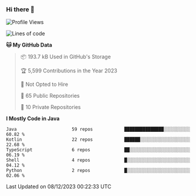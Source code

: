 ### Hi there 👋


<!--START_SECTION:waka-->
![Profile Views](http://img.shields.io/badge/Profile%20Views-20-blue)

![Lines of code](https://img.shields.io/badge/From%20Hello%20World%20I%27ve%20Written-12.0%20million%20lines%20of%20code-blue)

**🐱 My GitHub Data** 

> 📦 193.7 kB Used in GitHub's Storage 
 > 
> 🏆 5,599 Contributions in the Year 2023
 > 
> 🚫 Not Opted to Hire
 > 
> 📜 65 Public Repositories 
 > 
> 🔑 10 Private Repositories 
 > 
**I Mostly Code in Java** 

```text
Java                     59 repos            ███████████████░░░░░░░░░░   60.82 % 
Kotlin                   22 repos            ██████░░░░░░░░░░░░░░░░░░░   22.68 % 
TypeScript               6 repos             ██░░░░░░░░░░░░░░░░░░░░░░░   06.19 % 
Shell                    4 repos             █░░░░░░░░░░░░░░░░░░░░░░░░   04.12 % 
Python                   2 repos             █░░░░░░░░░░░░░░░░░░░░░░░░   02.06 % 
```




 Last Updated on 08/12/2023 00:22:33 UTC
<!--END_SECTION:waka-->

